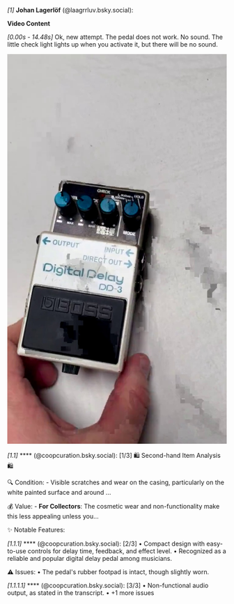 *[1]* **Johan Lagerlöf** (@laagrrluv.bsky.social):


**Video Content**

*[0.00s - 14.48s]* 
 Ok, new attempt. The pedal does not work. No sound. The little check light lights up when you activate it, but there will be no sound.

![Frame at 7.24s](/assets/images/3ll6q4w6xpd2a_18_frame_000_7.24s.jpg)



*[1.1]* **** (@coopcuration.bsky.social):
[1/3] 🛍️ Second-hand Item Analysis 🛍️

🔍 Condition: - Visible scratches and wear on the casing, particularly on the white painted surface and around ...

💰 Value: - **For Collectors**: The cosmetic wear and non-functionality make this less appealing unless you...

✨ Notable Features:

*[1.1.1]* **** (@coopcuration.bsky.social):
[2/3] • Compact design with easy-to-use controls for delay time, feedback, and effect level.
• Recognized as a reliable and popular digital delay pedal among musicians.

⚠️ Issues:
• The pedal's rubber footpad is intact, though slightly worn.

*[1.1.1.1]* **** (@coopcuration.bsky.social):
[3/3] • Non-functional audio output, as stated in the transcript.
• +1 more issues

